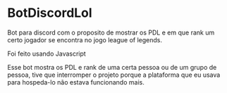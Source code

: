 # BotDiscordLol

Bot para discord com o proposito de mostrar os PDL e em que rank um certo jogador se encontra no jogo league of legends.

Foi feito usando Javascript

Esse bot mostra os PDL e rank de uma certa pessoa ou de um grupo de pessoa, tive que interromper o projeto porque a plataforma que eu usava para hospeda-lo não estava funcionando mais.
